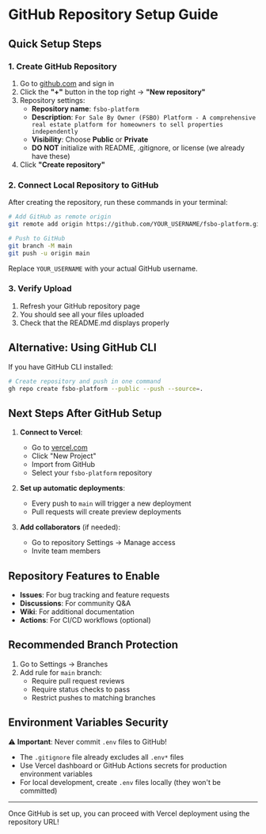 # GitHub Repository Setup Guide

## Quick Setup Steps

### 1. Create GitHub Repository
1. Go to [github.com](https://github.com) and sign in
2. Click the **"+"** button in the top right → **"New repository"**
3. Repository settings:
   - **Repository name**: `fsbo-platform`
   - **Description**: `For Sale By Owner (FSBO) Platform - A comprehensive real estate platform for homeowners to sell properties independently`
   - **Visibility**: Choose **Public** or **Private**
   - **DO NOT** initialize with README, .gitignore, or license (we already have these)
4. Click **"Create repository"**

### 2. Connect Local Repository to GitHub
After creating the repository, run these commands in your terminal:

```bash
# Add GitHub as remote origin
git remote add origin https://github.com/YOUR_USERNAME/fsbo-platform.git

# Push to GitHub
git branch -M main
git push -u origin main
```

Replace `YOUR_USERNAME` with your actual GitHub username.

### 3. Verify Upload
1. Refresh your GitHub repository page
2. You should see all your files uploaded
3. Check that the README.md displays properly

## Alternative: Using GitHub CLI

If you have GitHub CLI installed:

```bash
# Create repository and push in one command
gh repo create fsbo-platform --public --push --source=.
```

## Next Steps After GitHub Setup

1. **Connect to Vercel**:
   - Go to [vercel.com](https://vercel.com)
   - Click "New Project"
   - Import from GitHub
   - Select your `fsbo-platform` repository

2. **Set up automatic deployments**:
   - Every push to `main` will trigger a new deployment
   - Pull requests will create preview deployments

3. **Add collaborators** (if needed):
   - Go to repository Settings → Manage access
   - Invite team members

## Repository Features to Enable

- **Issues**: For bug tracking and feature requests
- **Discussions**: For community Q&A
- **Wiki**: For additional documentation
- **Actions**: For CI/CD workflows (optional)

## Recommended Branch Protection

1. Go to Settings → Branches
2. Add rule for `main` branch:
   - Require pull request reviews
   - Require status checks to pass
   - Restrict pushes to matching branches

## Environment Variables Security

⚠️ **Important**: Never commit `.env` files to GitHub!

- The `.gitignore` file already excludes all `.env*` files
- Use Vercel dashboard or GitHub Actions secrets for production environment variables
- For local development, create `.env` files locally (they won't be committed)

---

Once GitHub is set up, you can proceed with Vercel deployment using the repository URL! 
